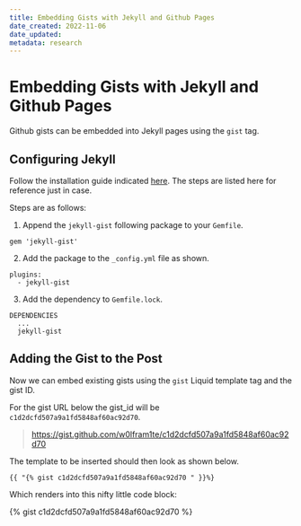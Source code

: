 ```yaml
---
title: Embedding Gists with Jekyll and Github Pages
date_created: 2022-11-06
date_updated: 
metadata: research
---
```

# Embedding Gists with Jekyll and Github Pages

Github gists can be embedded into Jekyll pages using the `gist` tag. 

## Configuring Jekyll 

Follow the installation guide indicated [here](https://github.com/jekyll/jekyll-gist). The steps are listed here for reference just in case.

Steps are as follows:

1. Append the `jekyll-gist` following package to your `Gemfile`. 

```
gem 'jekyll-gist'
```

2. Add the package to the `_config.yml` file as shown.

```
plugins:
  - jekyll-gist
```

3. Add the dependency to `Gemfile.lock`.

```
DEPENDENCIES
  ...
  jekyll-gist
```

## Adding the Gist to the Post

Now we can embed existing gists using the `gist` Liquid template tag and the gist ID.

For the gist URL below the gist_id will be `c1d2dcfd507a9a1fd5848af60ac92d70`.

> https://gist.github.com/w0lfram1te/c1d2dcfd507a9a1fd5848af60ac92d70 

The template to be inserted should then look as shown below.

```
{{ "{% gist c1d2dcfd507a9a1fd5848af60ac92d70 " }}%}
```

Which renders into this nifty little code block:

{% gist c1d2dcfd507a9a1fd5848af60ac92d70 %}